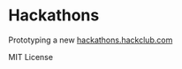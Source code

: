 # Hackathons

Prototyping a new [hackathons.hackclub.com](https://hackathons.hackclub.com)

MIT License
